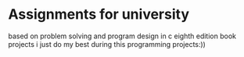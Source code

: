 # Assignments for university 
 based on problem solving and program design in c eighth edition book  projects
i just do my best during this programming projects:))
